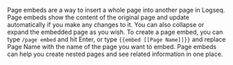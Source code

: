 Page embeds are a way to insert a whole page into another page in Logseq. Page embeds show the content of the original page and update automatically if you make any changes to it. You can also collapse or expand the embedded page as you wish. To create a page embed, you can type `/page embed` and hit Enter, or type `{{embed [[Page Name]]}}` and replace Page Name with the name of the page you want to embed. Page embeds can help you create nested pages and see related information in one place.